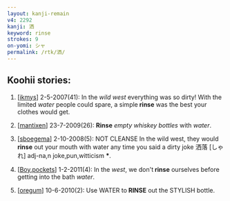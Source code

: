 ```yaml
---
layout: kanji-remain
v4: 2292
kanji: 洒
keyword: rinse
strokes: 9
on-yomi: シャ
permalink: /rtk/洒/
---
```


## Koohii stories: 

1) [<a href="http://kanji.koohii.com/profile/ikmys">ikmys</a>] 2-5-2007(41): In the <em>wild west</em> everything was so dirty! With the limited <em>water</em> people could spare, a simple<strong> rinse</strong> was the best your clothes would get.

2) [<a href="http://kanji.koohii.com/profile/mantixen">mantixen</a>] 23-7-2009(26): <strong>Rinse</strong> <em>empty whiskey bottles</em> with <em>water</em>.

3) [<a href="http://kanji.koohii.com/profile/sboegema">sboegema</a>] 2-10-2008(5): NOT CLEANSE In the wild west, they would<strong> rinse</strong> out your mouth with water any time you said a dirty joke 洒落 [しゃれ] adj-na,n joke,pun,witticism <strong>*</strong>.

4) [<a href="http://kanji.koohii.com/profile/Boy.pockets">Boy.pockets</a>] 1-2-2011(4): In the <em>west</em>, we don&#039;t<strong> rinse</strong> ourselves before getting into the bath <em>water</em>.

5) [<a href="http://kanji.koohii.com/profile/oregum">oregum</a>] 10-6-2010(2): Use WATER to<strong> RINSE</strong> out the STYLISH bottle.

